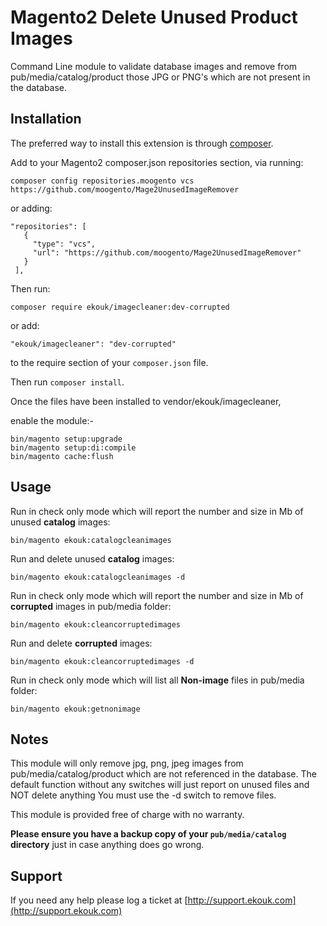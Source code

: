 
Magento2 Delete Unused Product Images
=============================
Command Line module to validate database images and remove from pub/media/catalog/product those JPG or PNG's which are not present in the database.

Installation
------------

The preferred way to install this extension is through [composer](http://getcomposer.org/download/).

Add to your Magento2 composer.json repositories section, via running:

```
composer config repositories.moogento vcs https://github.com/moogento/Mage2UnusedImageRemover
```

or adding:

```
"repositories": [
   {
     "type": "vcs",
     "url": "https://github.com/moogento/Mage2UnusedImageRemover"
   }
 ],
```

Then run:

```
composer require ekouk/imagecleaner:dev-corrupted
```

or add:

```
"ekouk/imagecleaner": "dev-corrupted"
```

to the require section of your `composer.json` file.

Then run ``composer install``.

Once the files have been installed to vendor/ekouk/imagecleaner,

enable the module:-

```
bin/magento setup:upgrade
bin/magento setup:di:compile
bin/magento cache:flush
```

Usage
-----

Run in check only mode which will report the number and size in Mb of unused <strong>catalog</strong> images:
```
bin/magento ekouk:catalogcleanimages
```

Run and delete unused <strong>catalog</strong> images:
```
bin/magento ekouk:catalogcleanimages -d
```

Run in check only mode which will report the number and size in Mb of <strong>corrupted</strong> images in pub/media folder:
```
bin/magento ekouk:cleancorruptedimages
```

Run and delete <strong>corrupted</strong> images:
```
bin/magento ekouk:cleancorruptedimages -d
```

Run in check only mode which will list all <strong>Non-image</strong> files in pub/media folder:
```
bin/magento ekouk:getnonimage
```

Notes
-----

This module will only remove jpg, png, jpeg images from pub/media/catalog/product which are not referenced in the database.
The default function without any switches will just report on unused files and NOT delete anything
You must use the -d switch to remove files.

This module is provided free of charge with no warranty. 

<strong>Please ensure you have a backup copy of your ```pub/media/catalog``` directory</strong>  just in case anything does go wrong.


Support
-----

If you need any help please log a ticket at [http://support.ekouk.com](http://support.ekouk.com)


